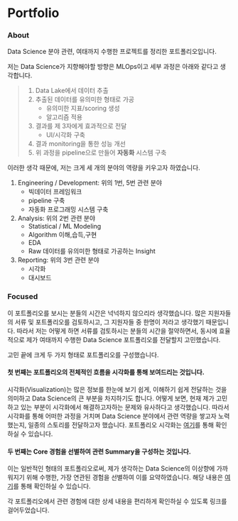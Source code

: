 # Portfolio

### About

Data Science 분야 관련, 여태까지 수행한 프로젝트를 정리한 포트폴리오입니다.

저는 Data Science가 지향해야할 방향은 MLOps이고 세부 과정은 아래와 같다고 생각합니다.

> 1. Data Lake에서 데이터 추출
> 2. 추출된 데이터를 유의미한 형태로 가공
>    * 유의미한 지표/scoring 생성
>    * 알고리즘 적용
> 3. 결과를 제 3자에게 효과적으로 전달
>    * UI/시각화 구축
> 4. 결과 monitoring을 통한 성능 개선
> 5. 위 과정을 pipeline으로 만들어 **자동화** 시스템 구축

이러한 생각 때문에, 저는 크게 세 개의 분야의 역량을 키우고자 하였습니다.

1. Engineering / Development: 위의 1번, 5번 관련 분야
   * 빅데이터 프레임워크
   * pipeline 구축
   * 자동화 프로그래밍 시스템 구축
2. Analysis: 위의 2번 관련 분야
   * Statistical / ML Modeling
   * Algorithm 이해,습득,구현
   * EDA
   * Raw 데이터를 유의미한 형태로 가공하는 Insight
3. Reporting: 위의 3번 관련 분야
   * 시각화
   * 대시보드

### Focused

이 포트폴리오를 보시는 분들의 시간은 넉넉하지 않으리라 생각했습니다. 많은 지원자들의 서류 및 포트폴리오를 검토하시고, 그 지원자들 중 한명이 저라고 생각했기 때문입니다. 따라서 저는 어떻게 하면 서류를 검토하시는 분들의 시간을 절약하면서, 동시에 효율적으로 제가 여태까지 수행한 Data Science 포트폴리오를 전달할지 고민했습니다.

고민 끝에 크게 두 가지 형태로 포트폴리오를 구성했습니다.

#### 첫 번째는 포트폴리오의 전체적인 흐름을 시각화를 통해 보여드리는 것입니다.

시각화(Visualization)는 많은 정보를 한눈에 보기 쉽게, 이해하기 쉽게 전달하는 것을 의미하고 Data Science의 큰 부분을 차지하기도 합니다. 어떻게 보면, 현재 제가 고민하고 있는 부분이 시각화에서 해결하고자하는 문제와 유사하다고 생각했습니다. 따라서 시각화를 통해 어떠한 과정을 거치며 Data Science 분야에서 관련 역량을 쌓고자 노력했는지, 일종의 스토리를 전달하고자 했습니다. 포트폴리오 시각화는 [여기](https://public.tableau.com/app/profile/bohyun.shin/viz/ATasteofChristmas_16122429615630/Dashboard1)를 통해 확인하실 수 있습니다.

#### 두 번째는 Core 경험을 선별하여 관련 Summary을 구성하는 것입니다.

이는 일반적인 형태의 포트폴리오로써, 제가 생각하는 Data Science의 이상향에 가까워지기 위해 수행한, 가장 연관된 경험을 선별하여 이를 요약하였습니다. 해당 내용은 [여기](https://github.com/bohyunshin/Portfolio/blob/master/summary/portolio.pdf)를 통해 확인하실 수 있습니다.

각 포트폴리오에서 관련 경험에 대한 상세 내용을 편리하게 확인하실 수 있도록 링크를 걸어두었습니다.



